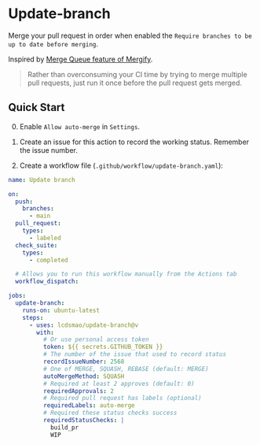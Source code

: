# Update-branch

Merge your pull request in order when enabled the `Require branches to be up to date before merging`.

Inspired by [Merge Queue feature of Mergify](https://mergify.io/features/merge-queue).

> Rather than overconsuming your CI time by trying to merge multiple pull requests, just run it once before the pull request gets merged.

## Quick Start

0. Enable `Allow auto-merge` in `Settings`.

1. Create an issue for this action to record the working status. Remember the issue number.

2. Create a workflow file (`.github/workflow/update-branch.yaml`):

```yaml
name: Update branch

on:
  push:
    branches:
      - main
  pull_request:
    types:
      - labeled
  check_suite:
    types:
      - completed

  # Allows you to run this workflow manually from the Actions tab
  workflow_dispatch:

jobs:
  update-branch:
    runs-on: ubuntu-latest
    steps:
      - uses: lcdsmao/update-branch@v
        with:
          # Or use personal access token
          token: ${{ secrets.GITHUB_TOKEN }}
          # The number of the issue that used to record status
          recordIssueNumber: 2568
          # One of MERGE, SQUASH, REBASE (default: MERGE)
          autoMergeMethod: SQUASH
          # Required at least 2 approves (default: 0)
          requiredApprovals: 2
          # Required pull request has labels (optional)
          requiredLabels: auto-merge
          # Required these status checks success
          requiredStatusChecks: |
            build_pr
            WIP
```
